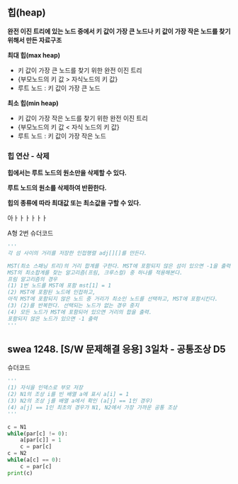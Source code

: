 ## 힙(heap)

**완전 이진 트리에 있는 노드 중에서 키 값이 가장 큰 노드나 키 값이 가장 작은 노드를 찾기 위해서 만든 자료구조**

**최대 힙(max heap)**

- 키 값이 가장 큰 노드를 찾기 위한 완전 이진 트리
- {부모노드의 키 값 > 자식노드의 키 값}
- 루트 노드 : 키 값이 가장 큰 노드

**최소 힙(min heap)**

- 키 값이 가장 작은 노드를 찾기 위한 완전 이진 트리
- {부모노드의 키 값 < 자식 노드의 키 값}
- 루트 노드 : 키 값이 가장 작은 노드

### 힙 연산 - 삭제

**힙에서는 루트 노드의 원소만을 삭제할 수 있다.**

**루트 노드의 원소를 삭제하여 반환한다.**

**힙의 종류에 따라 최대값 또는 최소값을 구할 수 있다.**



아ㅏㅏㅏㅏㅏㅏ

A형 2번 슈더코드

```python
'''
각 섬 사이의 거리를 저장한 인접행렬 adj[][]를 만든다.

MST(최소 스패닝 트리)의 거리 합계를 구한다. MST에 포함되지 않은 섬이 있으면 -1을 출력한다.
MST의 최소합계를 찾는 알고리즘(프림, 크루스컬) 중 하나를 적용해본다.
프림 알고리즘의 경우
(1) 1번 노드를 MST에 포함 mst[1] = 1
(2) MST에 포함된 노드에 인접하고,
아직 MST에 포함되지 않은 노드 중 거리가 최소인 노드를 선택하고, MST에 포함시킨다.
(3) (2)를 반복한다. 선택되는 노드가 없는 경우 중지
(4) 모든 노드가 MST에 포함되어 있으면 거리의 합을 출력. 
포함되지 않은 노드가 있으면 -1 출력
'''
```



## swea 1248. [S/W 문제해결 응용] 3일차 - 공통조상 D5

슈더코드

```python
'''
(1) 자식을 인덱스로 부모 저장
(2) N1의 조상 i를 빈 배열 a에 표시 a[i] = 1
(3) N2의 조상 j를 배열 a에서 확인 (a[j] == 1인 경우)
(4) a[j] == 1인 최초의 경우가 N1, N2에서 가장 가까운 공통 조상
'''

c = N1
while(par[c] != 0):
    a[par[c]] = 1
    c = par[c]
c = N2
while(a[c] == 0):
    c = par[c]
print(c)
```



